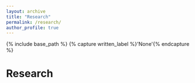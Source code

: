 ```yaml
---
layout: archive
title: "Research"
permalink: /research/
author_profile: true
---
```



{% include base_path %}
{% capture written_label %}'None'{% endcapture %}

Research
======